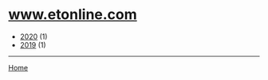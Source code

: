 # www.etonline.com

  * [2020](./www-etonline-com-2020.md/) (1)
  * [2019](./www-etonline-com-2019.md/) (1)
----

[Home](../)
